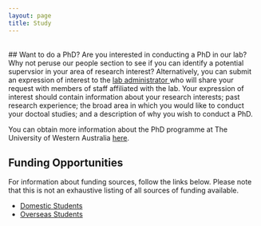 ```yaml
---
layout: page
title: Study
---
```


<br>
## Want to do a PhD?
Are you interested in conducting a PhD in our lab? Why not peruse our people section to see if you can identify a potential supervsior in your area of research interest? Alternatively, you can submit an expression of interest to the <a href="behavioural.economics.laboratory.uwa@gmail.com">lab administrator </a> who will share your request with members of staff affiliated with the lab. Your expression of interest should contain information about your research interests; past research experience; the broad area in which you would like to conduct your doctoal studies; and a description of why you wish to conduct a PhD. 

You can obtain more information about the PhD programme at The University of Western Australia <a href="http://www.studyat.uwa.edu.au/courses-and-careers/postgraduate-research/doctorates">here</a>. 

## Funding Opportunities
For information about funding sources, follow the links below. Please note that this is not an exhaustive listing of all sources of funding available. 

* <a href="http://www.scholarships.uwa.edu.au/search?sc_view=1&id=341&page=1&q=Australian+Postgraduate+Award&s=1&old_key=0">Domestic Students </a>
* <a href=http://www.scholarships.uwa.edu.au/future-students/postgrad/international> Overseas Students </a>

<br>